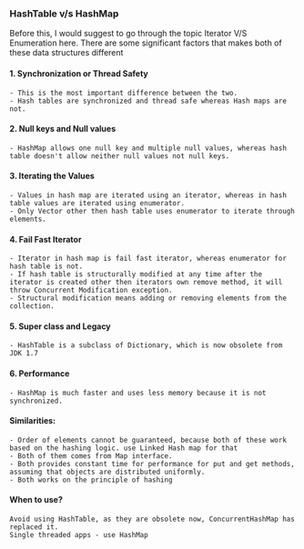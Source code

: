 ### HashTable v/s HashMap

Before this, I would suggest to go through the topic Iterator V/S Enumeration here.
There are some significant factors that makes both of these data structures different

#### 1. Synchronization or Thread Safety
```
- This is the most important difference between the two. 
- Hash tables are synchronized and thread safe whereas Hash maps are not.
```

#### 2. Null keys and Null values
```
- HashMap allows one null key and multiple null values, whereas hash table doesn't allow neither null values not null keys.
```

#### 3. Iterating the Values
```
- Values in hash map are iterated using an iterator, whereas in hash table values are iterated using enumerator.
- Only Vector other then hash table uses enumerator to iterate through elements. 
```

#### 4. Fail Fast Iterator
```
- Iterator in hash map is fail fast iterator, whereas enumerator for hash table is not.
- If hash table is structurally modified at any time after the iterator is created other then iterators own remove method, it will throw Concurrent Modification exception.
- Structural modification means adding or removing elements from the collection.
```

#### 5. Super class and Legacy
```
- HashTable is a subclass of Dictionary, which is now obsolete from JDK 1.7
```

#### 6. Performance
```
- HashMap is much faster and uses less memory because it is not synchronized. 
```

#### Similarities:
```
- Order of elements cannot be guaranteed, because both of these work based on the hashing logic. use Linked Hash map for that
- Both of them comes from Map interface.
- Both provides constant time for performance for put and get methods, assuming that objects are distributed uniformly.
- Both works on the principle of hashing
```

#### When to use?
```
Avoid using HashTable, as they are obsolete now, ConcurrentHashMap has replaced it.
Single threaded apps - use HashMap
```
 
